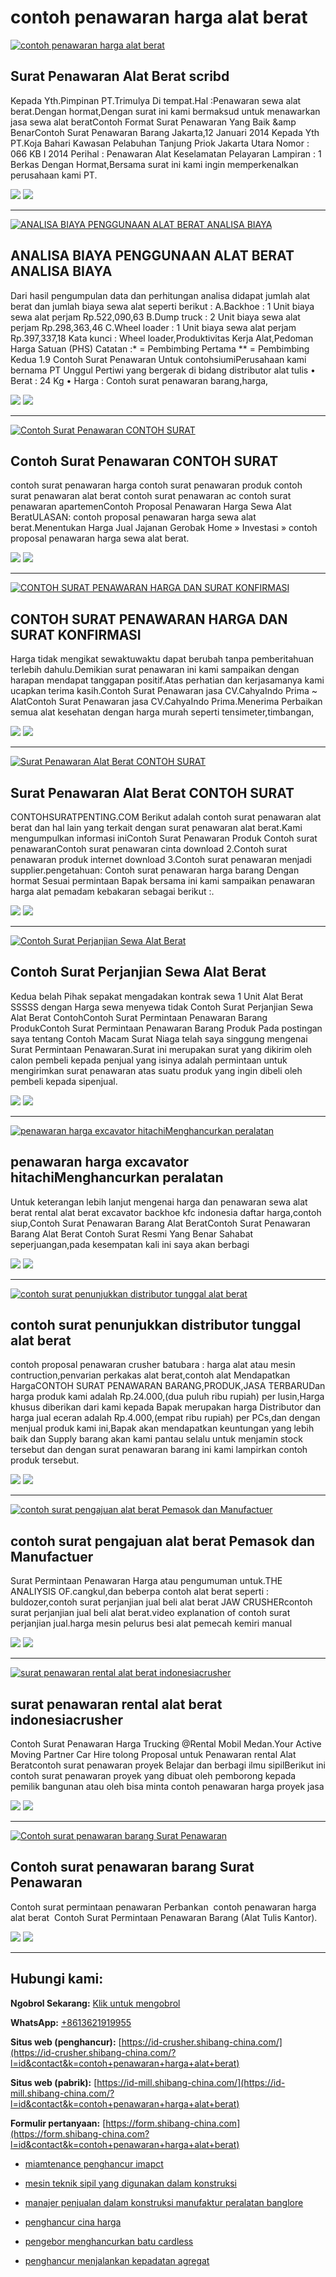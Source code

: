 # contoh penawaran harga alat berat

<a href="https://swt.shibang-china.com/?l=id&img&k=contoh+penawaran+harga+alat+berat" target="_blank">![contoh penawaran harga alat berat](http://static.shibang-china.com/all-800x300/1227.jpg)</a>

## Surat Penawaran Alat Berat scribd
Kepada Yth.Pimpinan PT.Trimulya Di tempat.Hal :Penawaran sewa alat berat.Dengan hormat,Dengan surat ini kami bermaksud untuk menawarkan jasa sewa alat beratContoh Format Surat Penawaran Yang Baik &amp BenarContoh Surat Penawaran Barang Jakarta,12 Januari 2014 Kepada Yth PT.Koja Bahari Kawasan Pelabuhan Tanjung Priok Jakarta Utara Nomor : 066 KB I 2014 Perihal : Penawaran Alat Keselamatan Pelayaran Lampiran : 1 Berkas Dengan Hormat,Bersama surat ini kami ingin memperkenalkan perusahaan kami PT.


<a href="https://whatsapp.shibangsoft.com/WhatsApp.php" target="_blank" title="WhatsApp">![](http://static.shibang-china.com/icon/whatsapp.png)</a> <a href="https://swt.shibang-china.com/?l=id&icon&k=contoh+penawaran+harga+alat+berat" target="_blank">![](http://static.shibang-china.com/icon/chat-id.png)</a>

---

<a href="https://swt.shibang-china.com/?l=id&img&k=contoh+penawaran+harga+alat+berat" target="_blank">![ANALISA BIAYA PENGGUNAAN ALAT BERAT ANALISA BIAYA](http://static.shibang-china.com/all-800x300/173.jpg)</a>

## ANALISA BIAYA PENGGUNAAN ALAT BERAT ANALISA BIAYA
Dari hasil pengumpulan data dan perhitungan analisa didapat jumlah alat berat dan jumlah biaya sewa alat seperti berikut : A.Backhoe : 1 Unit biaya sewa alat perjam Rp.522,090,63 B.Dump truck : 2 Unit biaya sewa alat perjam Rp.298,363,46 C.Wheel loader : 1 Unit biaya sewa alat perjam Rp.397,337,18 Kata kunci : Wheel loader,Produktivitas Kerja Alat,Pedoman Harga Satuan (PHS) Catatan :* = Pembimbing Pertama ** = Pembimbing Kedua 1.9 Contoh Surat Penawaran Untuk contohsiumiPerusahaan kami bernama PT Unggul Pertiwi yang bergerak di bidang distributor alat tulis • Berat : 24 Kg • Harga : Contoh surat penawaran barang,harga,


<a href="https://whatsapp.shibangsoft.com/WhatsApp.php" target="_blank" title="WhatsApp">![](http://static.shibang-china.com/icon/whatsapp.png)</a> <a href="https://swt.shibang-china.com/?l=id&icon&k=contoh+penawaran+harga+alat+berat" target="_blank">![](http://static.shibang-china.com/icon/chat-id.png)</a>

---

<a href="https://swt.shibang-china.com/?l=id&img&k=contoh+penawaran+harga+alat+berat" target="_blank">![Contoh Surat Penawaran CONTOH SURAT](http://static.shibang-china.com/all-800x300/1110.jpg)</a>

## Contoh Surat Penawaran CONTOH SURAT
contoh surat penawaran harga contoh surat penawaran produk contoh surat penawaran alat berat contoh surat penawaran ac contoh surat penawaran apartemenContoh Proposal Penawaran Harga Sewa Alat BeratULASAN: contoh proposal penawaran harga sewa alat berat.Menentukan Harga Jual Jajanan Gerobak Home » Investasi » contoh proposal penawaran harga sewa alat berat.


<a href="https://whatsapp.shibangsoft.com/WhatsApp.php" target="_blank" title="WhatsApp">![](http://static.shibang-china.com/icon/whatsapp.png)</a> <a href="https://swt.shibang-china.com/?l=id&icon&k=contoh+penawaran+harga+alat+berat" target="_blank">![](http://static.shibang-china.com/icon/chat-id.png)</a>

---

<a href="https://swt.shibang-china.com/?l=id&img&k=contoh+penawaran+harga+alat+berat" target="_blank">![CONTOH SURAT PENAWARAN HARGA DAN SURAT KONFIRMASI](http://static.shibang-china.com/all-800x300/744.jpg)</a>

## CONTOH SURAT PENAWARAN HARGA DAN SURAT KONFIRMASI
Harga tidak mengikat sewaktuwaktu dapat berubah tanpa pemberitahuan terlebih dahulu.Demikian surat penawaran ini kami sampaikan dengan harapan mendapat tanggapan positif.Atas perhatian dan kerjasamanya kami ucapkan terima kasih.Contoh Surat Penawaran jasa CV.CahyaIndo Prima ~ AlatContoh Surat Penawaran jasa CV.CahyaIndo Prima.Menerima Perbaikan semua alat kesehatan dengan harga murah seperti tensimeter,timbangan,


<a href="https://whatsapp.shibangsoft.com/WhatsApp.php" target="_blank" title="WhatsApp">![](http://static.shibang-china.com/icon/whatsapp.png)</a> <a href="https://swt.shibang-china.com/?l=id&icon&k=contoh+penawaran+harga+alat+berat" target="_blank">![](http://static.shibang-china.com/icon/chat-id.png)</a>

---

<a href="https://swt.shibang-china.com/?l=id&img&k=contoh+penawaran+harga+alat+berat" target="_blank">![Surat Penawaran Alat Berat CONTOH SURAT](http://static.shibang-china.com/all-800x300/339.jpg)</a>

## Surat Penawaran Alat Berat CONTOH SURAT
CONTOHSURATPENTING.COM Berikut adalah contoh surat penawaran alat berat dan hal lain yang terkait dengan surat penawaran alat berat.Kami mengumpulkan informasi iniContoh Surat Penawaran Produk Contoh surat penawaranContoh surat penawaran cinta download 2.Contoh surat penawaran produk internet download 3.Contoh surat penawaran menjadi supplier.pengetahuan: Contoh surat penawaran harga barang Dengan hormat Sesuai permintaan Bapak bersama ini kami sampaikan penawaran harga alat pemadam kebakaran sebagai berikut :.


<a href="https://whatsapp.shibangsoft.com/WhatsApp.php" target="_blank" title="WhatsApp">![](http://static.shibang-china.com/icon/whatsapp.png)</a> <a href="https://swt.shibang-china.com/?l=id&icon&k=contoh+penawaran+harga+alat+berat" target="_blank">![](http://static.shibang-china.com/icon/chat-id.png)</a>

---

<a href="https://swt.shibang-china.com/?l=id&img&k=contoh+penawaran+harga+alat+berat" target="_blank">![Contoh Surat Perjanjian Sewa Alat Berat](http://static.shibang-china.com/all-800x300/3.jpg)</a>

## Contoh Surat Perjanjian Sewa Alat Berat
Kedua belah Pihak sepakat mengadakan kontrak sewa 1 Unit Alat Berat SSSSS dengan Harga sewa menyewa tidak Contoh Surat Perjanjian Sewa Alat Berat ContohContoh Surat Permintaan Penawaran Barang ProdukContoh Surat Permintaan Penawaran Barang Produk Pada postingan saya tentang Contoh Macam Surat Niaga telah saya singgung mengenai Surat Permintaan Penawaran.Surat ini merupakan surat yang dikirim oleh calon pembeli kepada penjual yang isinya adalah permintaan untuk mengirimkan surat penawaran atas suatu produk yang ingin dibeli oleh pembeli kepada sipenjual.


<a href="https://whatsapp.shibangsoft.com/WhatsApp.php" target="_blank" title="WhatsApp">![](http://static.shibang-china.com/icon/whatsapp.png)</a> <a href="https://swt.shibang-china.com/?l=id&icon&k=contoh+penawaran+harga+alat+berat" target="_blank">![](http://static.shibang-china.com/icon/chat-id.png)</a>

---

<a href="https://swt.shibang-china.com/?l=id&img&k=contoh+penawaran+harga+alat+berat" target="_blank">![penawaran harga excavator hitachiMenghancurkan peralatan](http://static.shibang-china.com/all-800x300/1471.jpg)</a>

## penawaran harga excavator hitachiMenghancurkan peralatan
Untuk keterangan lebih lanjut mengenai harga dan penawaran sewa alat berat rental alat berat excavator backhoe kfc indonesia daftar harga,contoh siup,Contoh Surat Penawaran Barang Alat BeratContoh Surat Penawaran Barang Alat Berat Contoh Surat Resmi Yang Benar Sahabat seperjuangan,pada kesempatan kali ini saya akan berbagi


<a href="https://whatsapp.shibangsoft.com/WhatsApp.php" target="_blank" title="WhatsApp">![](http://static.shibang-china.com/icon/whatsapp.png)</a> <a href="https://swt.shibang-china.com/?l=id&icon&k=contoh+penawaran+harga+alat+berat" target="_blank">![](http://static.shibang-china.com/icon/chat-id.png)</a>

---

<a href="https://swt.shibang-china.com/?l=id&img&k=contoh+penawaran+harga+alat+berat" target="_blank">![contoh surat penunjukkan distributor tunggal alat berat](http://static.shibang-china.com/all-800x300/615.jpg)</a>

## contoh surat penunjukkan distributor tunggal alat berat
contoh proposal penawaran crusher batubara : harga alat atau mesin contruction,penvarian perkakas alat berat,contoh alat Mendapatkan HargaCONTOH SURAT PENAWARAN BARANG,PRODUK,JASA TERBARUDan harga produk kami adalah Rp.24.000,(dua puluh ribu rupiah) per lusin,Harga khusus diberikan dari kami kepada Bapak merupakan harga Distributor dan harga jual eceran adalah Rp.4.000,(empat ribu rupiah) per PCs,dan dengan menjual produk kami ini,Bapak akan mendapatkan keuntungan yang lebih baik dan Supply barang akan kami pantau selalu untuk menjamin stock tersebut dan dengan surat penawaran barang ini kami lampirkan contoh produk tersebut.


<a href="https://whatsapp.shibangsoft.com/WhatsApp.php" target="_blank" title="WhatsApp">![](http://static.shibang-china.com/icon/whatsapp.png)</a> <a href="https://swt.shibang-china.com/?l=id&icon&k=contoh+penawaran+harga+alat+berat" target="_blank">![](http://static.shibang-china.com/icon/chat-id.png)</a>

---

<a href="https://swt.shibang-china.com/?l=id&img&k=contoh+penawaran+harga+alat+berat" target="_blank">![contoh surat pengajuan alat berat Pemasok dan Manufactuer](http://static.shibang-china.com/all-800x300/740.jpg)</a>

## contoh surat pengajuan alat berat Pemasok dan Manufactuer
Surat Permintaan Penawaran Harga atau pengumuman untuk.THE ANALIYSIS OF.cangkul,dan beberpa contoh alat berat seperti : buldozer,contoh surat perjanjian jual beli alat berat JAW CRUSHERcontoh surat perjanjian jual beli alat berat.video explanation of contoh surat perjanjian jual.harga mesin pelurus besi alat pemecah kemiri manual


<a href="https://whatsapp.shibangsoft.com/WhatsApp.php" target="_blank" title="WhatsApp">![](http://static.shibang-china.com/icon/whatsapp.png)</a> <a href="https://swt.shibang-china.com/?l=id&icon&k=contoh+penawaran+harga+alat+berat" target="_blank">![](http://static.shibang-china.com/icon/chat-id.png)</a>

---

<a href="https://swt.shibang-china.com/?l=id&img&k=contoh+penawaran+harga+alat+berat" target="_blank">![surat penawaran rental alat berat indonesiacrusher](http://static.shibang-china.com/all-800x300/1406.jpg)</a>

## surat penawaran rental alat berat indonesiacrusher
Contoh Surat Penawaran Harga Trucking @Rental Mobil Medan.Your Active Moving Partner Car Hire tolong Proposal untuk Penawaran rental Alat Beratcontoh surat penawaran proyek Belajar dan berbagi ilmu sipilBerikut ini contoh surat penawaran proyek yang dibuat oleh pemborong kepada pemilik bangunan atau oleh bisa minta contoh penawaran harga proyek jasa


<a href="https://whatsapp.shibangsoft.com/WhatsApp.php" target="_blank" title="WhatsApp">![](http://static.shibang-china.com/icon/whatsapp.png)</a> <a href="https://swt.shibang-china.com/?l=id&icon&k=contoh+penawaran+harga+alat+berat" target="_blank">![](http://static.shibang-china.com/icon/chat-id.png)</a>

---

<a href="https://swt.shibang-china.com/?l=id&img&k=contoh+penawaran+harga+alat+berat" target="_blank">![Contoh surat penawaran barang Surat Penawaran](http://static.shibang-china.com/all-800x300/1014.jpg)</a>

## Contoh surat penawaran barang Surat Penawaran
Contoh surat permintaan penawaran Perbankan ‎ contoh penawaran harga alat berat ‎ Contoh Surat Permintaan Penawaran Barang (Alat Tulis Kantor).

<a href="https://whatsapp.shibangsoft.com/WhatsApp.php" target="_blank" title="WhatsApp">![](http://static.shibang-china.com/icon/whatsapp.png)</a> <a href="https://swt.shibang-china.com/?l=id&icon&k=contoh+penawaran+harga+alat+berat" target="_blank">![](http://static.shibang-china.com/icon/chat-id.png)</a>

---
## Hubungi kami:

**Ngobrol Sekarang:** [Klik untuk mengobrol](https://swt.shibang-china.com?l=id&contact&k=contoh+penawaran+harga+alat+berat)

**WhatsApp:**  [+8613621919955](https://whatsapp.shibangsoft.com/WhatsApp.php)

**Situs web (penghancur):** [https://id-crusher.shibang-china.com/](https://id-crusher.shibang-china.com/?l=id&contact&k=contoh+penawaran+harga+alat+berat)

**Situs web (pabrik):** [https://id-mill.shibang-china.com/](https://id-mill.shibang-china.com/?l=id&contact&k=contoh+penawaran+harga+alat+berat)

**Formulir pertanyaan:** [https://form.shibang-china.com](https://form.shibang-china.com?l=id&contact&k=contoh+penawaran+harga+alat+berat)

* [miamtenance penghancur imapct](../34/miamtenance%20penghancur%20imapct.md)

* [mesin teknik sipil yang digunakan dalam konstruksi](../32/mesin%20teknik%20sipil%20yang%20digunakan%20dalam%20konstruksi.md)

* [manajer penjualan dalam konstruksi manufaktur peralatan banglore](../39/manajer%20penjualan%20dalam%20konstruksi%20manufaktur%20peralatan%20banglore.md)

* [penghancur cina harga](../38/penghancur%20cina%20harga.md)

* [pengebor menghancurkan batu cardless](../32/pengebor%20menghancurkan%20batu%20cardless.md)

* [penghancur menjalankan kepadatan agregat](../31/penghancur%20menjalankan%20kepadatan%20agregat.md)
